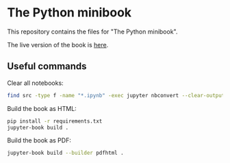 # The Python minibook

This repository contains the files for "The Python minibook".

The live version of the book is [here](https://uhasker.github.io/the-python-minibook).

## Useful commands

Clear all notebooks:

```sh
find src -type f -name "*.ipynb" -exec jupyter nbconvert --clear-output --inplace {} \;
```

Build the book as HTML:

```sh
pip install -r requirements.txt
jupyter-book build .
```

Build the book as PDF:

```sh
jupyter-book build --builder pdfhtml .
```
